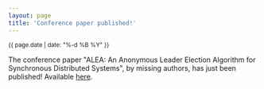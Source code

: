 ```yaml
---
layout: page
title: 'Conference paper published!'
---
```


<small>{{ page.date | date: "%-d %B %Y" }}</small>

The conference paper "ALEA: An Anonymous Leader Election Algorithm for Synchronous Distributed Systems", by missing authors, has just been published! Available [here](https://doi.org/10.1007/978-3-030-81523-3_5).
